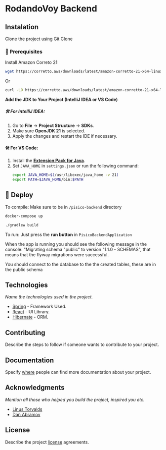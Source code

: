 # RodandoVoy Backend

## Instalation

Clone the project using Git Clone

### 📌 Prerequisites

Install Amazon Correto 21

```bash
wget https://corretto.aws/downloads/latest/amazon-corretto-21-x64-linux-jdk.tar.gz
```
Or

```bash
curl -LO https://corretto.aws/downloads/latest/amazon-corretto-21-x64-linux-jdk.tar.gz
```

**Add the JDK to Your Project (IntelliJ IDEA or VS Code)**

##### 🛠️ For IntelliJ IDEA:
1. Go to **File** → **Project Structure** → **SDKs**.
2. Make sure **OpenJDK 21** is selected.
3. Apply the changes and restart the IDE if necessary.

#### 🛠️ For VS Code:
1. Install the **[Extension Pack for Java](https://marketplace.visualstudio.com/items?itemName=vscjava.vscode-java-pack)**.
2. Set `JAVA_HOME` in `settings.json` or run the following command:
   ```bash
   export JAVA_HOME=$(/usr/libexec/java_home -v 21)
   export PATH=$JAVA_HOME/bin:$PATH

## 📌 Deploy

To compile:
Make sure to be in `/pisico-backend` directory
```bash
docker-compose up   
```
```bash
./gradlew build   
```

To run: Just press the **run button** in `PisicoBackendApplication`

When the app is running you should see the following message in the console:
"Migrating schema "public" to version "1.1.0 - SCHEMAS", that means that the flyway migrations were successful.

You should connect to the database to the the created tables, these are in the  public schema
## Technologies


_Name the technologies used in the project._
* [Spring](https://spring.io/) - Framework Used.
* [React](https://reactjs.org/) - UI Library.
* [Hibernate](https://hibernate.org/) - ORM.

## Contributing

Describe the steps to follow if someone wants to contribute to your project.

## Documentation

Specify [where](https://es.wikipedia.org/wiki/Wikipedia:Portada) people can find more documentation about your project.

## Acknowledgments

_Mention all those who helped you build the project, inspired you etc._

* [Linus Torvalds](https://github.com/torvalds)
* [Dan Abramov](https://github.com/gaearon)

## License
Describe the project [license](https://choosealicense.com/) agreements.

